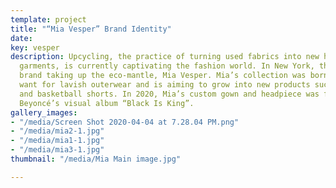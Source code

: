 ```yaml
---
template: project
title: "“Mia Vesper” Brand Identity"
date: 
key: vesper
description: Upcycling, the practice of turning used fabrics into new high fashion
  garments, is currently captivating the fashion world. In New York, there’s a new
  brand taking up the eco-mantle, Mia Vesper. Mia’s collection was born for her own
  want for lavish outerwear and is aiming to grow into new products such as shoes
  and basketball shorts. In 2020, Mia’s custom gown and headpiece was featured in
  Beyoncé’s visual album “Black Is King”.
gallery_images:
- "/media/Screen Shot 2020-04-04 at 7.28.04 PM.png"
- "/media/mia2-1.jpg"
- "/media/mia1-1.jpg"
- "/media/mia3-1.jpg"
thumbnail: "/media/Mia Main image.jpg"

---
```

